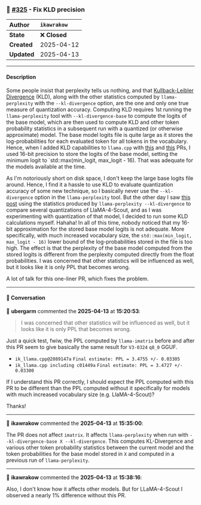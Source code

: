 ### 🐛 [#325](https://github.com/ikawrakow/ik_llama.cpp/pull/325) - Fix KLD precision

| **Author** | `ikawrakow` |
| :--- | :--- |
| **State** | ❌ **Closed** |
| **Created** | 2025-04-12 |
| **Updated** | 2025-04-13 |

---

#### Description

Some people insist that perplexity tells us nothing, and that [Kullback-Leibler Divergence](https://en.wikipedia.org/wiki/Kullback–Leibler_divergence) (KLD), along with the other statistics computed by `llama-perplexity` with the `--kl-divergence` option, are the one and only one true measure of quantization accuracy. Computing KLD requires 1st running the `llama-perplexity` tool with `--kl-divergence-base` to compute the logits of the base model, which are then used to compute KLD and other token probability statistics in a subsequent run with a quantized (or otherwise approximate) model. The base model logits file is quite large as it stores the log-probabilities for each evaluated token for all tokens in the vocabulary. Hence, when I added KLD capabilities to `llama.cpp` with [this](https://github.com/ggml-org/llama.cpp/pull/5076) and [this](https://github.com/ggml-org/llama.cpp/pull/5081) PRs, I used 16-bit precision to store the logits of the base model, setting the minimum logit to `std::max(min_logit, max_logit - 16). That was adequate for the models available at the time. 

As I'm notoriously short on disk space, I don't keep the large base logits file around. Hence, I find it a hassle to use KLD to evaluate quantization accuracy of some new technique, so I basically never use the `--kl-divergence` option in the `llama-perplexity` tool. But the other day I saw [this post](https://huggingface.co/blog/bartowski/llama4-scout-off) using the statistics produced by `llama-perplexity --kl-divergence` to compare several quantizations of LlaMA-4-Scout, and as I was experimenting with quantization of that model, I decided to run some KLD calculations myself. Hahaha! In all of this time, nobody noticed that my 16-bit approximation for the stored base model logits is not adequate. More specifically,  with much increased vocabulary size, the `std::max(min_logit, max_logit - 16)` lower bound of the log-probabilities stored in the file is too high. The effect is that the perplexity of the base model computed from the stored logits is different from the perplexity computed directly from the float probabilities. I was concerned that other statistics will be influenced as well, but it looks like it is only PPL that becomes wrong.

A lot of talk for this one-liner PR, which fixes the problem.

---

#### 💬 Conversation

👤 **ubergarm** commented the **2025-04-13** at **15:20:53**:<br>

> I was concerned that other statistics will be influenced as well, but it looks like it is only PPL that becomes wrong.

Just a quick test, fwiw, the PPL computed by `llama-imatrix` before and after this PR seem to give basically the same result for `V3-0324` `q8_0` GGUF. 

* `ik_llama.cpp@2089147a` `Final estimate: PPL = 3.4755 +/- 0.03305`
* `ik_llama.cpp including c01449a` `Final estimate: PPL = 3.4727 +/- 0.03300`

If I understand this PR correctly, I should expect the PPL computed with this PR to be different than the PPL computed without it specifically for models with much increased vocabulary size (e.g. LlaMA-4-Scout)?

Thanks!

---

👤 **ikawrakow** commented the **2025-04-13** at **15:35:00**:<br>

The PR does not affect `imatrix`. It affects `llama-perplexity` when run with `--kl-divergence-base X --kl-divergence`. This computes KL-Divergence and various other token probability statistics between the current model and the token probabilities for the base model stored in `X` and computed in a previous run of `llama-perplexity`.

---

👤 **ikawrakow** commented the **2025-04-13** at **15:38:16**:<br>

Also, I don't know how it affects other models. But for LLaMA-4-Scout I observed a nearly 1% difference without this PR.